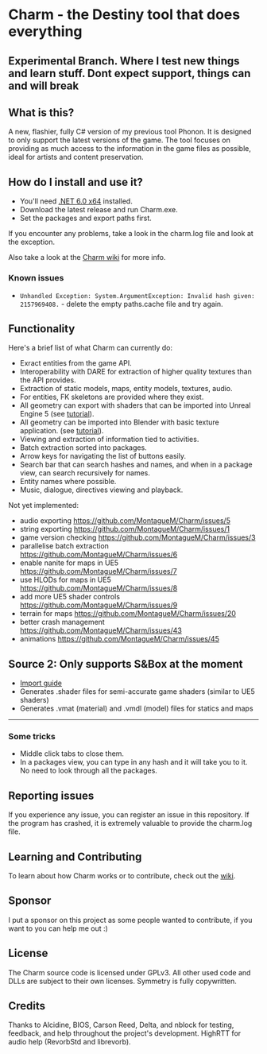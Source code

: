 # Charm - the Destiny tool that does everything

## Experimental Branch. Where I test new things and learn stuff. Dont expect support, things can and will break

## What is this?

A new, flashier, fully C# version of my previous tool Phonon. It is designed to only support the latest versions of the game. The tool focuses on providing as much access to the information in the game files as possible, ideal for artists and content preservation.

## How do I install and use it?

- You'll need [.NET 6.0 x64](https://dotnet.microsoft.com/en-us/download/dotnet/thank-you/runtime-desktop-6.0.7-windows-x64-installer) installed.
- Download the latest release and run Charm.exe.
- Set the packages and export paths first.

If you encounter any problems, take a look in the charm.log file and look at the exception.

Also take a look at the [Charm wiki](https://github.com/MontagueM/DestinyDocs/blob/main/Charm/Home.md) for more info.

### Known issues

* `Unhandled Exception: System.ArgumentException: Invalid hash given: 2157969408.` - delete the empty paths.cache file and try again.

## Functionality

Here's a brief list of what Charm can currently do:

- Exract entities from the game API.
- Interoperability with DARE for extraction of higher quality textures than the API provides.
- Extraction of static models, maps, entity models, textures, audio.
- For entities, FK skeletons are provided where they exist.
- All geometry can export with shaders that can be imported into Unreal Engine 5 (see [tutorial](https://github.com/MontagueM/DestinyDocs/blob/main/Charm/UE5-Interoperability.md)).
- All geometry can be imported into Blender with basic texture application. (see [tutorial](https://github.com/DeltaDesigns/Charm/wiki/Blender-Importing)). 
- Viewing and extraction of information tied to activities.
- Batch extraction sorted into packages.
- Arrow keys for navigating the list of buttons easily.
- Search bar that can search hashes and names, and when in a package view, can search recursively for names.
- Entity names where possible.
- Music, dialogue, directives viewing and playback.

Not yet implemented:

- audio exporting https://github.com/MontagueM/Charm/issues/5
- string exporting https://github.com/MontagueM/Charm/issues/1
- game version checking https://github.com/MontagueM/Charm/issues/3
- parallelise batch extraction https://github.com/MontagueM/Charm/issues/6
- enable nanite for maps in UE5 https://github.com/MontagueM/Charm/issues/7
- use HLODs for maps in UE5 https://github.com/MontagueM/Charm/issues/8
- add more UE5 shader controls https://github.com/MontagueM/Charm/issues/9
- terrain for maps https://github.com/MontagueM/Charm/issues/20
- better crash management https://github.com/MontagueM/Charm/issues/43
- animations https://github.com/MontagueM/Charm/issues/45


## Source 2: **Only supports S&Box at the moment**
 - [Import guide](https://github.com/DeltaDesigns/Charm/wiki/Source-2-Importing)
 - Generates .shader files for semi-accurate game shaders (similar to UE5 shaders)
 - Generates .vmat (material) and .vmdl (model) files for statics and maps

***

### Some tricks

* Middle click tabs to close them.
* In a packages view, you can type in any hash and it will take you to it. No need to look through all the packages.

## Reporting issues

If you experience any issue, you can register an issue in this repository. If the program has crashed, it is extremely valuable to provide the charm.log file.

## Learning and Contributing

To learn about how Charm works or to contribute, check out the [wiki](https://github.com/MontagueM/Charm/wiki).

## Sponsor

I put a sponsor on this project as some people wanted to contribute, if you want to you can help me out :)

## License

The Charm source code is licensed under GPLv3. All other used code and DLLs are subject to their own licenses. Symmetry is fully copywritten.

## Credits

Thanks to Alcidine, BIOS, Carson Reed, Delta, and nblock for testing, feedback, and help throughout the project's development. HighRTT for audio help (RevorbStd and librevorb).
